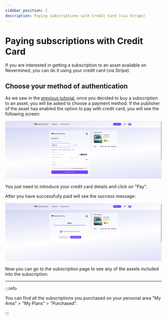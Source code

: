 ```yaml
---
sidebar_position: 2
description: Paying subscriptions with Credit Card (via Stripe)
---
```


# Paying subscriptions with Credit Card

If you are interested in getting a subscription to an asset available on Nevermined, you can do it using your credit card (via Stripe).

## Choose your method of authentication

As we saw in the [previous tutorial](search-and-purchase), once you decided to buy a subscription to an asset, you will be asked to choose a payment method. If the publisher of the asset has enabled the option to pay with credit card, you will see the following screen:

<p align="center"><img src="/images/tutorials/stripe/checkout_stripe_00.png" width="600" /></p>

You just need to introduce your credit card details and click on "Pay".

After you have successfully paid will see the success message:

<p align="center"><img src="/images/tutorials/stripe/checkout_stripe_confirmation.png" width="600" /></p>

Now you can go to the subscription page to see any of the assets included into the subscription.

---

:::info

You can find all the subscriptions you purchased on your personal area "My Area" > "My Plans" > "Purchased".

:::
